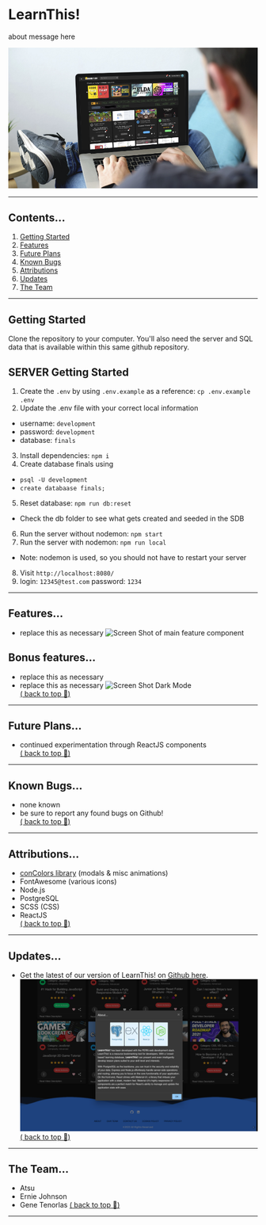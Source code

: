 # LearnThis!

about message here

![Screen Shot of app](./screenshots/title.jpg)

---
## Contents...
1. [Getting Started](#getting-started)
2. [Features](#features)
3. [Future Plans](#future-plans)
4. [Known Bugs](#known-bugs)
5. [Attributions](#attributions)
6. [Updates](#updates)
7. [The Team](#the-team)
---
## Getting Started
Clone the repository to your computer.
You'll also need the server and SQL data that is available within this same github repository.

## SERVER Getting Started
1. Create the `.env` by using `.env.example` as a reference: `cp .env.example .env`
2. Update the .env file with your correct local information 
  - username: `development` 
  - password: `development` 
  - database: `finals`
3. Install dependencies: `npm i`
4. Create database finals using 
  - `psql -U development`
  - `create databaase finals;`
5. Reset database: `npm run db:reset`
  - Check the db folder to see what gets created and seeded in the SDB
6. Run the server without nodemon: `npm start`
7. Run the server with nodemon: `npm run local`
  - Note: nodemon is used, so you should not have to restart your server
8. Visit `http://localhost:8080/`
9. login: `12345@test.com` password: `1234`

---
## Features...
- replace this as necessary
![Screen Shot of main feature component](./screenshots/edit.png)


## Bonus features...
- replace this as necessary
- replace this as necessary
![Screen Shot Dark Mode](./screenshots/darkmode.png)     
[( back to top 🔺)](#learnthis)
---
## Future Plans...
- continued experimentation through ReactJS components  
[( back to top 🔺)](#learnthis)
---
## Known Bugs...
- none known
- be sure to report any found bugs on Github!  
[( back to top 🔺)](#learnthis)
---
## Attributions...
- [conColors library](https://github.com/ej8899/conColors) (modals & misc animations)
- FontAwesome (various icons)
- Node.js
- PostgreSQL
- SCSS (CSS)
- ReactJS  
[( back to top 🔺)](#lhl-scheduler)
---
## Updates...
- Get the latest of our version of LearnThis! on [Github here](https://github.com/ej8899/lhlfinals).
![Screen Shot of About App](./screenshots/about.png)    
[( back to top 🔺)](#learnthis)
---
## The Team...
- Atsu 
- Ernie Johnson
- Gene Tenorlas
[( back to top 🔺)](#learnthis)
---
